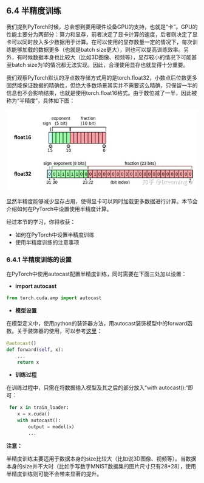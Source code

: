 ## 6.4 半精度训练

我们提到PyTorch时候，总会想到要用硬件设备GPU的支持，也就是“卡”。GPU的性能主要分为两部分：算力和显存，前者决定了显卡计算的速度，后者则决定了显卡可以同时放入多少数据用于计算。在可以使用的显存数量一定的情况下，每次训练能够加载的数据更多（也就是batch size更大），则也可以提高训练效率。另外，有时候数据本身也比较大（比如3D图像、视频等），显存较小的情况下可能甚至batch size为1的情况都无法实现。因此，合理使用显存也就显得十分重要。

我们观察PyTorch默认的浮点数存储方式用的是torch.float32，小数点后位数更多固然能保证数据的精确性，但绝大多数场景其实并不需要这么精确，只保留一半的信息也不会影响结果，也就是使用torch.float16格式。由于数位减了一半，因此被称为“半精度”，具体如下图：

![amp](./figures/float16.jpg)

显然半精度能够减少显存占用，使得显卡可以同时加载更多数据进行计算。本节会介绍如何在PyTorch中设置使用半精度计算。

经过本节的学习，你将收获：

- 如何在PyTorch中设置半精度训练
- 使用半精度训练的注意事项


### 6.4.1 半精度训练的设置

在PyTorch中使用autocast配置半精度训练，同时需要在下面三处加以设置：

- **import autocast**

```python
from torch.cuda.amp import autocast
```

- **模型设置**

在模型定义中，使用python的装饰器方法，用autocast装饰模型中的forward函数。关于装饰器的使用，可以参考[这里](https://www.cnblogs.com/jfdwd/p/11253925.html)：

```python
@autocast()   
def forward(self, x):
    ...
    return x
```

- **训练过程**

在训练过程中，只需在将数据输入模型及其之后的部分放入“with autocast():“即可：

```python
 for x in train_loader:
	x = x.cuda()
	with autocast():
        output = model(x)
        ...
```

**注意：**

半精度训练主要适用于数据本身的size比较大（比如说3D图像、视频等）。当数据本身的size并不大时（比如手写数字MNIST数据集的图片尺寸只有28*28），使用半精度训练则可能不会带来显著的提升。

